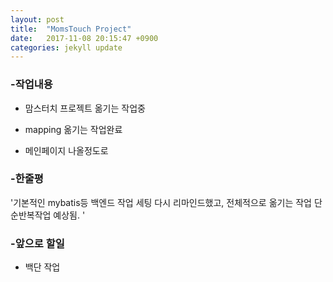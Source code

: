 ```yaml
---
layout: post
title:  "MomsTouch Project"
date:   2017-11-08 20:15:47 +0900
categories: jekyll update
---
```


### -작업내용  

- 맘스터치 프로젝트 옮기는 작업중  

- mapping 옮기는 작업완료  

- 메인페이지 나올정도로              

	
	
### -한줄평	
'기본적인 mybatis등 백엔드 작업 세팅 다시 리마인드했고, 전체적으로 옮기는 작업 단순반복작업 예상됨. '        
	
	


### -앞으로 할일

- 백단 작업
